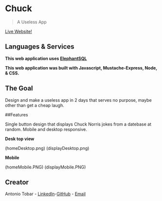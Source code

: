 # Chuck

> A Useless App

[Live Website!](https://immense-escarpment-98784.herokuapp.com)

## Languages & Services

__This web application uses [ElephantSQL](https://www.elephantsql.com/)__

__This web application was built with Javascript, Mustache-Express, Node, & CSS.__


## The Goal

Design and make a useless app in 2 days that serves no purpose, maybe other than get a cheap laugh.

##Features

Single button design that displays Chuck Norris jokes from a datebase at random. Mobile and desktop responsive.

__Desk top view__

(homeDesktop.png)
(displayDesktop.png)

__Mobile__

(homeMobile.PNG)
(displayMobile.PNG)

## Creator

Antonio Tobar - [LinkedIn](https://www.linkedin.com/in/antonio-tobar-dev/)-[GitHub](https://github.com/TonyTcode) - [Email](antonio.tobar.dev@gmail.com)

